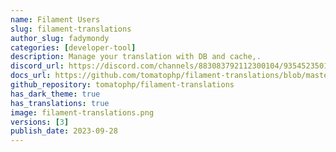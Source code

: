 ```yaml
---
name: Filament Users
slug: filament-translations
author_slug: fadymondy
categories: [developer-tool]
description: Manage your translation with DB and cache,.
discord_url: https://discord.com/channels/883083792112300104/935452350120865802
docs_url: https://github.com/tomatophp/filament-translations/blob/master/README.md
github_repository: tomatophp/filament-translations
has_dark_theme: true
has_translations: true
image: filament-translations.png
versions: [3]
publish_date: 2023-09-28
---
```


